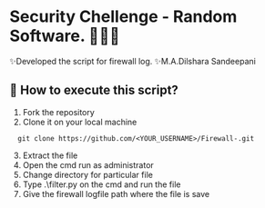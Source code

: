 # Security Chellenge - Random Software. 👨🏻‍💻
  
✨Developed the script for firewall log.
✨M.A.Dilshara Sandeepani


## 🤝 How to execute this script?

1. Fork the repository
2. Clone it on your local machine
  ```
    git clone https://github.com/<YOUR_USERNAME>/Firewall-.git
  ```
3. Extract the file
4. Open the cmd run as administrator
5. Change directory for particular file
6. Type .\filter.py on the cmd and run the file
7. Give the firewall logfile path where the file is save 

 
